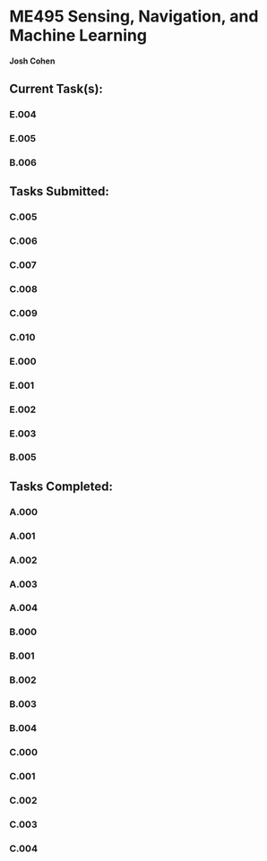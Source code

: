 # ME495 Sensing, Navigation, and Machine Learning
#### Josh Cohen

## Current Task(s):
### E.004
### E.005
### B.006

## Tasks Submitted:
### C.005
### C.006
### C.007
### C.008 
### C.009
### C.010
### E.000
### E.001
### E.002
### E.003
### B.005

## Tasks Completed:
### A.000
### A.001
### A.002
### A.003
### A.004
### B.000
### B.001
### B.002
### B.003
### B.004
### C.000
### C.001
### C.002
### C.003
### C.004
